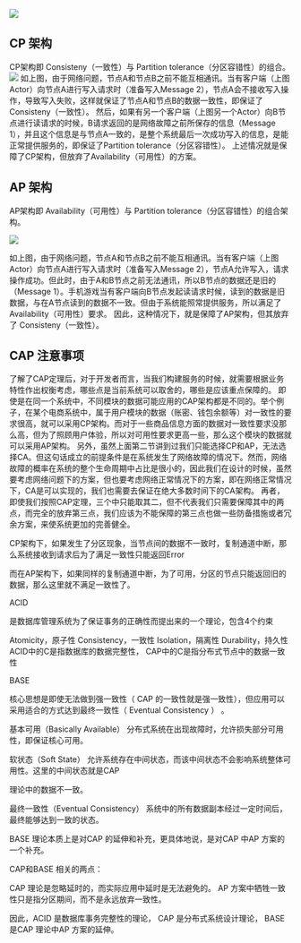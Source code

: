 ![](https://img-blog.csdnimg.cn/img_convert/de1847339ed98b5081e2ef1bd1b5cd4b.png)

## **CP 架构**
CP架构即 Consisteny（一致性）与 Partition tolerance（分区容错性）的组合。
![](https://img-blog.csdnimg.cn/img_convert/d3e4971e142aaac388aa584b24b702a5.png)
如上图，由于网络问题，节点A和节点B之前不能互相通讯。当有客户端（上图Actor）向节点A进行写入请求时（准备写入Message 2），节点A会不接收写入操作，导致写入失败，这样就保证了节点A和节点B的数据一致性，即保证了Consisteny（一致性）。
然后，如果有另一个客户端（上图另一个Actor）向B节点进行读请求的时候，B请求返回的是网络故障之前所保存的信息（Message 1），并且这个信息是与节点A一致的，是整个系统最后一次成功写入的信息，是能正常提供服务的，即保证了Partition tolerance（分区容错性）。
上述情况就是保障了CP架构，但放弃了Availability（可用性）的方案。

## **AP 架构**
AP架构即 Availability（可用性）与 Partition tolerance（分区容错性）的组合架构。

![](https://img-blog.csdnimg.cn/img_convert/140a3dba638507db149b7c0980b328dd.png)

如上图，由于网络问题，节点A和节点B之前不能互相通讯。当有客户端（上图Actor）向节点A进行写入请求时（准备写入Message 2），节点A允许写入，请求操作成功。但此时，由于A和B节点之前无法通讯，所以B节点的数据还是旧的（Message 1）。手机游戏当有客户端向B节点发起读请求时候，读到的数据是旧数据，与在A节点读到的数据不一致。但由于系统能照常提供服务，所以满足了Availability（可用性）要求。
因此，这种情况下，就是保障了AP架构，但其放弃了 Consisteny（一致性）。

## **CAP 注意事项**

了解了CAP定理后，对于开发者而言，当我们构建服务的时候，就需要根据业务特性作出权衡考虑，哪些点是当前系统可以取舍的，哪些是应该重点保障的。
即使是在同一个系统中，不同模块的数据可能应用的CAP架构都是不同的。举个例子，在某个电商系统中，属于用户模块的数据（账密、钱包余额等）对一致性的要求很高，就可以采用CP架构。而对于一些商品信息方面的数据对一致性要求没那么高，但为了照顾用户体验，所以对可用性要求更高一些，那么这个模块的数据就可以采用AP架构。
另外，虽然上面第二节讲到过我们只能选择CP和AP，无法选择CA。但这句话成立的前提条件是在系统发生了网络故障的情况下。然而，网络故障的概率在系统的整个生命周期中占比是很小的，因此我们在设计的时候，虽然要考虑网络问题下的方案，但也要考虑网络正常情况下的方案，即在网络正常情况下，CA是可以实现的，我们也需要去保证在绝大多数时间下的CA架构。
再者，即使我们按照CAP定理，三个中只能取其二，但不代表我们只需要保障其中的两点，而完全的放弃第三点，我们应该为不能保障的第三点也做一些防备措施或者冗余方案，来使系统更加的完善健全。



CP架构下，如果发生了分区现象，当节点间的数据不一致时，复制通道中断，那么系统接收到请求后为了满足一致性只能返回Error

而在AP架构下，如果同样的复制通道中断，为了可用，分区的节点只能返回旧的数据，那么这里就不满足一致性了。


ACID

是数据库管理系统为了保证事务的正确性而提出来的一个理论，包含4个约束

Atomicity，原子性
Consistency，一致性
Isolation，隔离性
Durability，持久性
ACID中的C是指数据库的数据完整性， CAP中的C是指分布式节点中的数据一致性



BASE

核心思想是即使无法做到强一致性（ CAP 的一致性就是强一致性），但应用可以采用适合的方式达到最终一致性（ Eventual Consistency ） 。

基本可用（Basically Available）
分布式系统在出现故障时，允许损失部分可用性，即保证核心可用。

软状态（Soft State）
允许系统存在中间状态，而该中间状态不会影响系统整体可用性。这里的中间状态就是CAP

理论中的数据不一致。

最终一致性（Eventual Consistency）
系统中的所有数据副本经过一定时间后，最终能够达到一致的状态。



BASE 理论本质上是对CAP 的延伸和补充，更具体地说，是对CAP 中AP 方案的一个补充。

CAP和BASE 相关的两点：

CAP 理论是忽略延时的，而实际应用中延时是无法避免的。
AP 方案中牺牲一致性只是指分区期间，而不是永远放弃一致性。


因此，ACID 是数据库事务完整性的理论， CAP 是分布式系统设计理论， BASE是CAP 理论中AP 方案的延伸。
